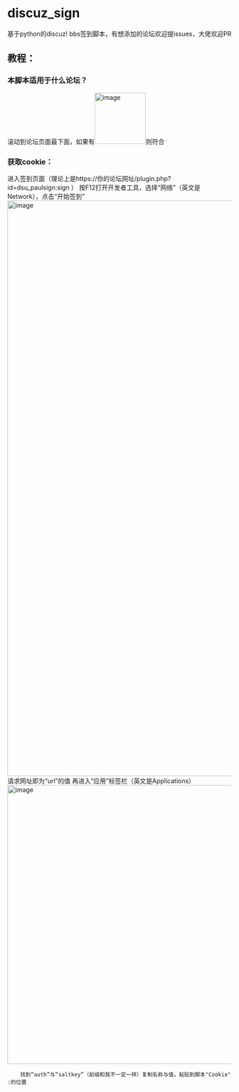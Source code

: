 # discuz_sign
基于python的discuz! bbs签到脚本，有想添加的论坛欢迎提issues，大佬欢迎PR
## 教程：
### 本脚本适用于什么论坛？
滚动到论坛页面最下面，如果有<img width="115" alt="image" src="https://user-images.githubusercontent.com/109655023/209745903-7d6a9dac-3ad0-49b6-a9b0-e68e9dacdac8.png">则符合
### 获取cookie：
进入签到页面（理论上是https://你的论坛网址/plugin.php?id=dsu_paulsign:sign ）
按F12打开开发者工具，选择“网络”（英文是Network），点击“开始签到”
<img width="1292" alt="image" src="https://user-images.githubusercontent.com/109655023/209746232-64a0d0d8-87a0-439b-8314-7d746658288e.png">
请求网址即为“url”的值
再进入“应用”标签栏（英文是Applications）
<img width="626" alt="image" src="https://user-images.githubusercontent.com/109655023/209746556-138f45b9-e63c-4894-9475-90c6a3e4593b.png">
        
        
        
        找到“auth”与“saltkey”（前缀和我不一定一样）复制名称与值，粘贴到脚本"Cookie" :的位置
